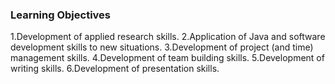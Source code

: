 ### Learning Objectives
 
1.Development of applied research skills.
2.Application of Java and software development skills to new situations.
3.Development of project (and time) management skills.
4.Development of team building skills.
5.Development of writing skills.
6.Development of presentation skills.
